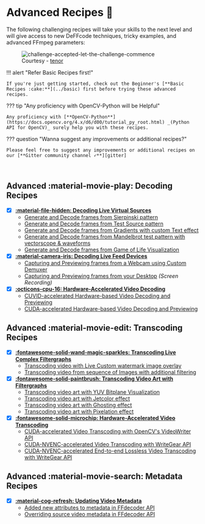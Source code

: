 <!--
===============================================
DeFFcode library source-code is deployed under the Apache 2.0 License:

Copyright (c) 2021 Abhishek Thakur(@abhiTronix) <abhi.una12@gmail.com>

Licensed under the Apache License, Version 2.0 (the "License");
you may not use this file except in compliance with the License.
You may obtain a copy of the License at

   http://www.apache.org/licenses/LICENSE-2.0

Unless required by applicable law or agreed to in writing, software
distributed under the License is distributed on an "AS IS" BASIS,
WITHOUT WARRANTIES OR CONDITIONS OF ANY KIND, either express or implied.
See the License for the specific language governing permissions and
limitations under the License.
===============================================
-->

# Advanced Recipes :croissant:


The following challenging recipes will take your skills to the next level and will give access to new DeFFcode techniques, tricky examples, and advanced FFmpeg parameters:

<figure>
<img src="https://c.tenor.com/x-5ZtqDFt6sAAAAC/challenge-accepted-let-the-challenge-commence.gif" loading="lazy" alt="challenge-accepted-let-the-challenge-commence" />
<figcaption>Courtesy - <a href="https://tenor.com/view/challenge-accepted-let-the-challenge-commence-elmo-on-fire-flaming-gif-17013941">tenor</a></figcaption>
</figure>


!!! alert "Refer Basic Recipes first!"

    If you're just getting started, check out the Beginner's [**Basic Recipes :cake:**](../basic) first before trying these advanced recipes.

??? tip "Any proficiency with OpenCV-Python will be Helpful"
    
    Any proficiency with [**OpenCV-Python**](https://docs.opencv.org/4.x/d6/d00/tutorial_py_root.html) _(Python API for OpenCV)_ surely help you with these recipes. 

??? question "Wanna suggest any improvements or additional recipes?"

    Please feel free to suggest any improvements or additional recipes on our [**Gitter community channel ➶**][gitter]


&thinsp;

## Advanced :material-movie-play: Decoding Recipes
- [x] **[:material-file-hidden: Decoding Live Virtual Sources](../advanced/decode-live-virtual-sources/#decoding-live-virtual-sources)**
    - [Generate and Decode frames from Sierpinski pattern](../advanced/decode-live-virtual-sources/#generate-and-decode-frames-from-sierpinski-pattern)
    - [Generate and Decode frames from Test Source pattern](../advanced/decode-live-virtual-sources/#generate-and-decode-frames-from-test-source-pattern)
    - [Generate and Decode frames from Gradients with custom Text effect](../advanced/decode-live-virtual-sources/#generate-and-decode-frames-from-gradients-with-custom-text-effect)
    - [Generate and Decode frames from Mandelbrot test pattern with vectorscope & waveforms](../advanced/decode-live-virtual-sources/#generate-and-decode-frames-from-mandelbrot-test-pattern-with-vectorscope-waveforms)
    - [Generate and Decode frames from Game of Life Visualization](../advanced/decode-live-virtual-sources/#generate-and-decode-frames-from-game-of-life-visualization)
- [x] **[:material-camera-iris: Decoding Live Feed Devices](../advanced/decode-live-feed-devices)**
    - [Capturing and Previewing frames from a Webcam using Custom Demuxer](../advanced/decode-live-feed-devices/#capturing-and-previewing-frames-from-a-webcam-using-custom-demuxer)
    - [Capturing and Previewing frames from your Desktop](../advanced/decode-live-feed-devices/#capturing-and-previewing-frames-from-your-desktop) _(Screen Recording)_
- [x] **[:octicons-cpu-16: Hardware-Accelerated Video Decoding](../advanced/decode-hw-acceleration/#hardware-accelerated-video-decoding)**
    - [CUVID-accelerated Hardware-based Video Decoding and Previewing](../advanced/decode-hw-acceleration/#cuvid-accelerated-hardware-based-video-decoding-and-previewing)
    - [CUDA-accelerated Hardware-based Video Decoding and Previewing](../advanced/decode-hw-acceleration/#cuda-accelerated-hardware-based-video-decoding-and-previewing)

<div class="spacer"></div>

## Advanced :material-movie-edit: Transcoding Recipes

- [x] **[:fontawesome-solid-wand-magic-sparkles: Transcoding Live Complex Filtergraphs](../advanced/transcode-live-frames-complexgraphs/#transcoding-live-complex-filtergraphs)**
    - [Transcoding video with Live Custom watermark image overlay](../advanced/transcode-live-frames-complexgraphs/#transcoding-video-with-live-custom-watermark-image-overlay)
    - [Transcoding video from sequence of Images with additional filtering](../advanced/transcode-live-frames-complexgraphs/#transcoding-video-from-sequence-of-images-with-additional-filtering)
- [x] **[:fontawesome-solid-paintbrush: Transcoding Video Art with Filtergraphs](../advanced/transcode-art-filtergraphs/#transcoding-video-art-with-filtergraphs)**
    - [Transcoding video art with YUV Bitplane Visualization](../advanced/transcode-art-filtergraphs/#transcoding-video-art-with-yuv-bitplane-visualization)
    - [Transcoding video art with Jetcolor effect](../advanced/transcode-art-filtergraphs/#transcoding-video-art-with-jetcolor-effect) 
    - [Transcoding video art with Ghosting effect](../advanced/transcode-art-filtergraphs/#transcoding-video-art-with-ghosting-effect)
    - [Transcoding video art with Pixelation effect](../advanced/transcode-art-filtergraphs/#transcoding-video-art-with-pixelation-effect)
- [x] **[:fontawesome-solid-microchip: Hardware-Accelerated Video Transcoding](../advanced/transcode-hw-acceleration/#hardware-accelerated-video-transcoding)**
    - [CUDA-accelerated Video Transcoding with OpenCV's VideoWriter API](../advanced/transcode-hw-acceleration/#cuda-accelerated-video-transcoding-with-opencvs-videowriter-api)
    - [CUDA-NVENC-accelerated Video Transcoding with WriteGear API](../advanced/transcode-hw-acceleration/#cuda-nvenc-accelerated-video-transcoding-with-writegear-api)
    - [CUDA-NVENC-accelerated End-to-end Lossless Video Transcoding with WriteGear API](../advanced/transcode-hw-acceleration/#cuda-nvenc-accelerated-end-to-end-lossless-video-transcoding-with-writegear-api)

<div class="spacer"></div>

## Advanced :material-movie-search: Metadata Recipes

- [x] **[:material-cog-refresh: Updating Video Metadata](../advanced/update-metadata/#updating-video-metadata)**
    - [Added new attributes to metadata in FFdecoder API](../advanced/update-metadata/#added-new-attributes-to-metadata-in-ffdecoder-api)
    - [Overriding source video metadata in FFdecoder API](../advanced/update-metadata/#overriding-source-video-metadata-in-ffdecoder-api)


&thinsp;


<!--
External URLs
-->
[gitter]: https://gitter.im/deffcode-python/community
[ffmpeg]:https://www.ffmpeg.org/